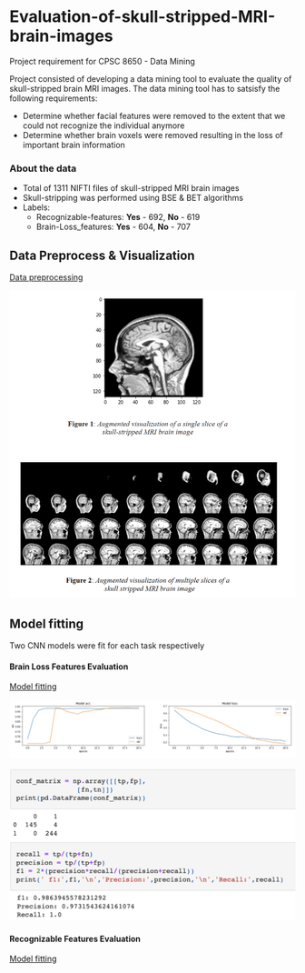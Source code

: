 # Evaluation-of-skull-stripped-MRI-brain-images
Project requirement for CPSC 8650 - Data Mining 

Project consisted of developing a data mining tool to evaluate the quality of skull-stripped brain MRI images. The data mining tool has to satsisfy the following requirements:

- Determine whether facial features were removed to the extent that we could not recognize the individual anymore
- Determine whether brain voxels were removed resulting in the loss of important brain information


### About the data

- Total of 1311 NIFTI files of skull-stripped MRI brain images
- Skull-stripping was performed using BSE & BET algorithms
- Labels:
    + Recognizable-features: **Yes** - 692, **No** - 619
    + Brain-Loss_features: **Yes** - 604, **No** - 707

 ## Data Preprocess & Visualization
 
  [Data preprocessing](https://github.com/ckelaid/Evaluation-of-skull-stripped-MRI-brain-images/blob/main/data_preprocess_01.ipynb)
  
  ![Image](Images/MRI_image.png)
 
 ## Model fitting
 
 Two CNN models were fit for each task respectively
 
 #### Brain Loss Features Evaluation
 
 [Model fitting](https://github.com/ckelaid/Evaluation-of-skull-stripped-MRI-brain-images/blob/main/MODEL_32.ipynb)
 
   ![Image](Images/Evaluation_metrics.png)


   ![Image](Images/Evaluation_metrics2.png)
 
 
 #### Recognizable Features Evaluation
 
 [Model fitting]()
 
